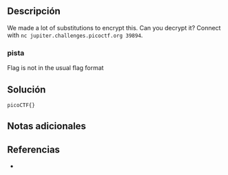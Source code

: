
## Descripción 

We made a lot of substitutions to encrypt this. Can you decrypt it? Connect with `nc jupiter.challenges.picoctf.org 39894`.
### pista

Flag is not in the usual flag format
## Solución






```
picoCTF{}
```

## Notas adicionales


## Referencias

- 
